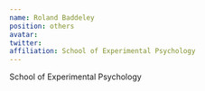 ```yaml
---
name: Roland Baddeley
position: others
avatar: 
twitter:
affiliation: School of Experimental Psychology
---
```


School of Experimental Psychology